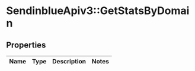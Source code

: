 # SendinblueApiv3::GetStatsByDomain

## Properties
Name | Type | Description | Notes
------------ | ------------- | ------------- | -------------


